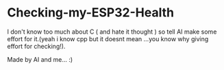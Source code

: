 # Checking-my-ESP32-Health
I don't know too much about C ( and hate it thought ) so tell AI make some effort for it.(yeah i know cpp but it doesnt mean ...you know why giving effort for checking!).

Made by AI and me... :)
